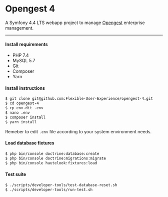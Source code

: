 Opengest 4
===========

A Symfony 4.4 LTS webapp project to manage [Opengest](https://opengest4.gruasromani.com/admin) enterprise management.

---

#### Install requirements

* PHP 7.4
* MySQL 5.7
* Git
* Composer
* Yarn

#### Install instructions

```bash
$ git clone git@github.com:Flexible-User-Experience/opengest-4.git
$ cd opengest-4
$ cp env.dit .env
$ nano .env
$ composer install
$ yarn install
```

Remeber to edit `.env` file according to your system environment needs.

#### Load database fixtures

```bash
$ php bin/console doctrine:database:create
$ php bin/console doctrine:migrations:migrate
$ php bin/console hautelook:fixtures:load
```

#### Test suite

```bash
$ ./scripts/developer-tools/test-database-reset.sh
$ ./scripts/developer-tools/run-test.sh
```
